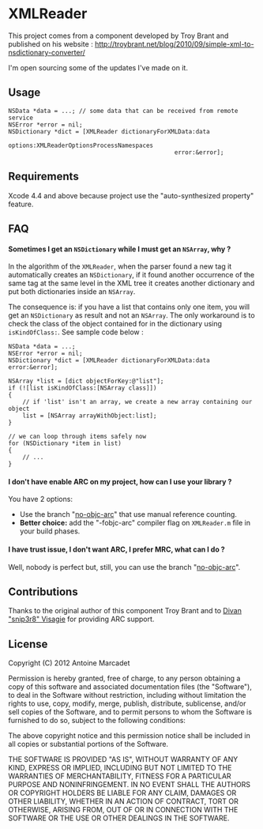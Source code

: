# XMLReader

This project comes from a component developed by Troy Brant and published on his website : http://troybrant.net/blog/2010/09/simple-xml-to-nsdictionary-converter/

I'm open sourcing some of the updates I've made on it.


## Usage

	NSData *data = ...; // some data that can be received from remote service
	NSError *error = nil;
	NSDictionary *dict = [XMLReader dictionaryForXMLData:data 
	                                             options:XMLReaderOptionsProcessNamespaces 
	                                               error:&error];


## Requirements

Xcode 4.4 and above because project use the "auto-synthesized property" feature.


## FAQ

#### Sometimes I get an `NSDictionary` while I must get an `NSArray`, why ?

In the algorithm of the `XMLReader`, when the parser found a new tag it automatically creates an `NSDictionary`, if it found another occurrence of the same tag at the same level in the XML tree it creates another dictionary and put both dictionaries inside an `NSArray`. 

The consequence is: if you have a list that contains only one item, you will get an `NSDictionary` as result and not an `NSArray`. 
The only workaround is to check the class of the object contained for in the dictionary using `isKindOfClass:`. See sample code below :
	
	NSData *data = ...;
	NSError *error = nil;
	NSDictionary *dict = [XMLReader dictionaryForXMLData:data error:&error];
	
	NSArray *list = [dict objectForKey:@"list"];
	if (![list isKindOfClass:[NSArray class]])
	{
		// if 'list' isn't an array, we create a new array containing our object
		list = [NSArray arrayWithObject:list];
	}
	
	// we can loop through items safely now
	for (NSDictionary *item in list)
	{
		// ...
	}
	                                           

#### I don't have enable ARC on my project, how can I use your library ?

You have 2 options: 

* Use the branch "[no-objc-arc](https://github.com/amarcadet/XMLReader/tree/no-objc-arc)" that use manual reference counting.
* **Better choice:** add the "-fobjc-arc" compiler flag on `XMLReader.m` file in your build phases.

#### I have trust issue, I don't want ARC, I prefer MRC, what can I do ?

Well, nobody is perfect but, still, you can use the branch "[no-objc-arc](https://github.com/amarcadet/XMLReader/tree/no-objc-arc)".


## Contributions

Thanks to the original author of this component Troy Brant and to [Divan "snip3r8" Visagie](https://github.com/snip3r8) for providing ARC support.


## License

Copyright (C) 2012 Antoine Marcadet

Permission is hereby granted, free of charge, to any person obtaining a copy of this software and associated documentation files (the "Software"), to deal in the Software without restriction, including without limitation the rights to use, copy, modify, merge, publish, distribute, sublicense, and/or sell copies of the Software, and to permit persons to whom the Software is furnished to do so, subject to the following conditions:

The above copyright notice and this permission notice shall be included in all copies or substantial portions of the Software.

THE SOFTWARE IS PROVIDED "AS IS", WITHOUT WARRANTY OF ANY KIND, EXPRESS OR IMPLIED, INCLUDING BUT NOT LIMITED TO THE WARRANTIES OF MERCHANTABILITY, FITNESS FOR A PARTICULAR PURPOSE AND NONINFRINGEMENT. IN NO EVENT SHALL THE AUTHORS OR COPYRIGHT HOLDERS BE LIABLE FOR ANY CLAIM, DAMAGES OR OTHER LIABILITY, WHETHER IN AN ACTION OF CONTRACT, TORT OR OTHERWISE, ARISING FROM, OUT OF OR IN CONNECTION WITH THE SOFTWARE OR THE USE OR OTHER DEALINGS IN THE SOFTWARE.